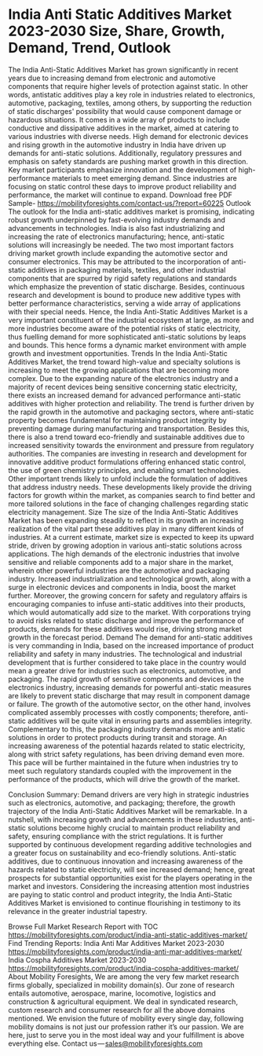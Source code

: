 # India Anti Static Additives Market 2023-2030 Size, Share, Growth, Demand, Trend, Outlook
The India Anti-Static Additives Market has grown significantly in recent years due to increasing demand from electronic and automotive components that require higher levels of protection against static. In other words, antistatic additives play a key role in industries related to electronics, automotive, packaging, textiles, among others, by supporting the reduction of static discharges' possibility that would cause component damage or hazardous situations. It comes in a wide array of products to include conductive and dissipative additives in the market, aimed at catering to various industries with diverse needs. High demand for electronic devices and rising growth in the automotive industry in India have driven up demands for anti-static solutions. Additionally, regulatory pressures and emphasis on safety standards are pushing market growth in this direction. Key market participants emphasize innovation and the development of high-performance materials to meet emerging demand. Since industries are focusing on static control these days to improve product reliability and performance, the market will continue to expand.
Download free PDF Sample- https://mobilityforesights.com/contact-us/?report=60225
Outlook
The outlook for the India anti-static additives market is promising, indicating robust growth underpinned by fast-evolving industry demands and advancements in technologies. India is also fast industrializing and increasing the rate of electronics manufacturing; hence, anti-static solutions will increasingly be needed. The two most important factors driving market growth include expanding the automotive sector and consumer electronics. This may be attributed to the incorporation of anti-static additives in packaging materials, textiles, and other industrial components that are spurred by rigid safety regulations and standards which emphasize the prevention of static discharge. Besides, continuous research and development is bound to produce new additive types with better performance characteristics, serving a wide array of applications with their special needs. Hence, the India Anti-Static Additives Market is a very important constituent of the industrial ecosystem at large, as more and more industries become aware of the potential risks of static electricity, thus fuelling demand for more sophisticated anti-static solutions by leaps and bounds. This hence forms a dynamic market environment with ample growth and investment opportunities.
Trends
In the India Anti-Static Additives Market, the trend toward high-value and specialty solutions is increasing to meet the growing applications that are becoming more complex. Due to the expanding nature of the electronics industry and a majority of recent devices being sensitive concerning static electricity, there exists an increased demand for advanced performance anti-static additives with higher protection and reliability. The trend is further driven by the rapid growth in the automotive and packaging sectors, where anti-static property becomes fundamental for maintaining product integrity by preventing damage during manufacturing and transportation. Besides this, there is also a trend toward eco-friendly and sustainable additives due to increased sensitivity towards the environment and pressure from regulatory authorities. The companies are investing in research and development for innovative additive product formulations offering enhanced static control, the use of green chemistry principles, and enabling smart technologies. Other important trends likely to unfold include the formulation of additives that address industry needs. These developments likely provide the driving factors for growth within the market, as companies search to find better and more tailored solutions in the face of changing challenges regarding static electricity management.
Size
The size of the India Anti-Static Additives Market has been expanding steadily to reflect in its growth an increasing realization of the vital part these additives play in many different kinds of industries. At a current estimate, market size is expected to keep its upward stride, driven by growing adoption in various anti-static solutions across applications. The high demands of the electronic industries that involve sensitive and reliable components add to a major share in the market, wherein other powerful industries are the automotive and packaging industry. Increased industrialization and technological growth, along with a surge in electronic devices and components in India, boost the market further. Moreover, the growing concern for safety and regulatory affairs is encouraging companies to infuse anti-static additives into their products, which would automatically add size to the market. With corporations trying to avoid risks related to static discharge and improve the performance of products, demands for these additives would rise, driving strong market growth in the forecast period.
Demand
The demand for anti-static additives is very commanding in India, based on the increased importance of product reliability and safety in many industries. The technological and industrial development that is further considered to take place in the country would mean a greater drive for industries such as electronics, automotive, and packaging. The rapid growth of sensitive components and devices in the electronics industry, increasing demands for powerful anti-static measures are likely to prevent static discharge that may result in component damage or failure. The growth of the automotive sector, on the other hand, involves complicated assembly processes with costly components; therefore, anti-static additives will be quite vital in ensuring parts and assemblies integrity. Complementary to this, the packaging industry demands more anti-static solutions in order to protect products during transit and storage. An increasing awareness of the potential hazards related to static electricity, along with strict safety regulations, has been driving demand even more. This pace will be further maintained in the future when industries try to meet such regulatory standards coupled with the improvement in the performance of the products, which will drive the growth of the market.

Conclusion
Summary: Demand drivers are very high in strategic industries such as electronics, automotive, and packaging; therefore, the growth trajectory of the India Anti-Static Additives Market will be remarkable. In a nutshell, with increasing growth and advancements in these industries, anti-static solutions become highly crucial to maintain product reliability and safety, ensuring compliance with the strict regulations. It is further supported by continuous development regarding additive technologies and a greater focus on sustainability and eco-friendly solutions. Anti-static additives, due to continuous innovation and increasing awareness of the hazards related to static electricity, will see increased demand; hence, great prospects for substantial opportunities exist for the players operating in the market and investors. Considering the increasing attention most industries are paying to static control and product integrity, the India Anti-Static Additives Market is envisioned to continue flourishing in testimony to its relevance in the greater industrial tapestry.

Browse Full Market Research Report with TOC  https://mobilityforesights.com/product/india-anti-static-additives-market/
Find Trending Reports:
India Anti Mar Additives Market 2023-2030
https://mobilityforesights.com/product/india-anti-mar-additives-market/
India Cospha Additives Market 2023-2030
https://mobilityforesights.com/product/india-cospha-additives-market/
About Mobility Foresights,
We are among the very few market research firms globally, specialized in mobility domain(s). Our zone of research entails automotive, aerospace, marine, locomotive, logistics and construction & agricultural equipment. We deal in syndicated research, custom research and consumer research for all the above domains mentioned.
We envision the future of mobility every single day, following mobility domains is not just our profession rather it’s our passion. We are here, just to serve you in the most ideal way and your fulfillment is above everything else. Contact us — sales@mobilityforesights.com

